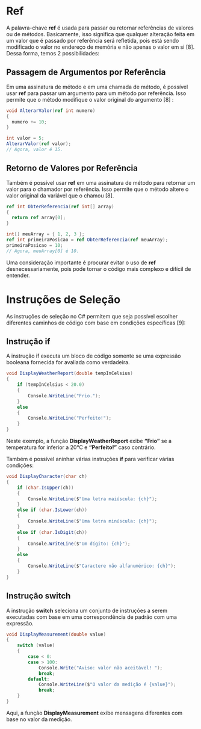# Ref
  
A palavra-chave **ref** é usada para passar ou retornar referências de valores ou de métodos. Basicamente, isso significa que qualquer alteração feita em um valor que é passado por referência será refletida, pois está sendo modificado o valor no endereço de memória e não apenas o valor em si [8].
Dessa forma, temos 2 possibilidades:

## Passagem de Argumentos por Referência

Em uma assinatura de método e em uma chamada de método, é possível usar **ref** para passar um argumento para um método por referência. Isso permite que o método modifique o valor original do argumento [8] :
```csharp
void AlterarValor(ref int numero)
{
  numero += 10;
}

int valor = 5;
AlterarValor(ref valor);
// Agora, valor é 15.
```

## Retorno de Valores por Referência

Também é possível usar **ref** em uma assinatura de método para retornar um valor para o chamador por referência. Isso permite que o método altere o valor original da variável que o chamou [8].
```csharp
ref int ObterReferencia(ref int[] array)
{
  return ref array[0];
}

int[] meuArray = { 1, 2, 3 };
ref int primeiraPosicao = ref ObterReferencia(ref meuArray);
primeiraPosicao = 10;
// Agora, meuArray[0] é 10.
```

Uma consideração importante é procurar evitar o uso de **ref** desnecessariamente, pois pode tornar o código mais complexo e difícil de entender.

# Instruções de Seleção

As instruções de seleção no C# permitem que seja possível escolher diferentes caminhos de código com base em condições específicas [9]:

## Instrução if

A instrução if executa um bloco de código somente se uma expressão booleana fornecida for avaliada como verdadeira.
```csharp
void DisplayWeatherReport(double tempInCelsius)
{
    if (tempInCelsius < 20.0)
    {
        Console.WriteLine("Frio.");
    }
    else
    {
        Console.WriteLine("Perfeito!");
    }
}
```
  
Neste exemplo, a função **DisplayWeatherReport** exibe **“Frio”** se a temperatura for inferior a 20°C e **“Perfeito!”** caso contrário.

Também é possível aninhar várias instruções **if** para verificar várias condições:
```csharp
void DisplayCharacter(char ch)
{
    if (char.IsUpper(ch))
    {
        Console.WriteLine($"Uma letra maiúscula: {ch}");
    }
    else if (char.IsLower(ch))
    {
        Console.WriteLine($"Uma letra minúscula: {ch}");
    }
    else if (char.IsDigit(ch))
    {
        Console.WriteLine($"Um dígito: {ch}");
    }
    else
    {
        Console.WriteLine($"Caractere não alfanumérico: {ch}");
    }
}
```

## Instrução switch

A instrução **switch** seleciona um conjunto de instruções a serem executadas com base em uma correspondência de padrão com uma expressão.
```csharp
void DisplayMeasurement(double value)
{
    switch (value)
    {
        case < 0:
        case > 100:
            Console.Write("Aviso: valor não aceitável! ");
            break;
        default:
            Console.WriteLine($"O valor da medição é {value}");
            break;
    }
}
```
  
Aqui, a função **DisplayMeasurement** exibe mensagens diferentes com base no valor da medição.